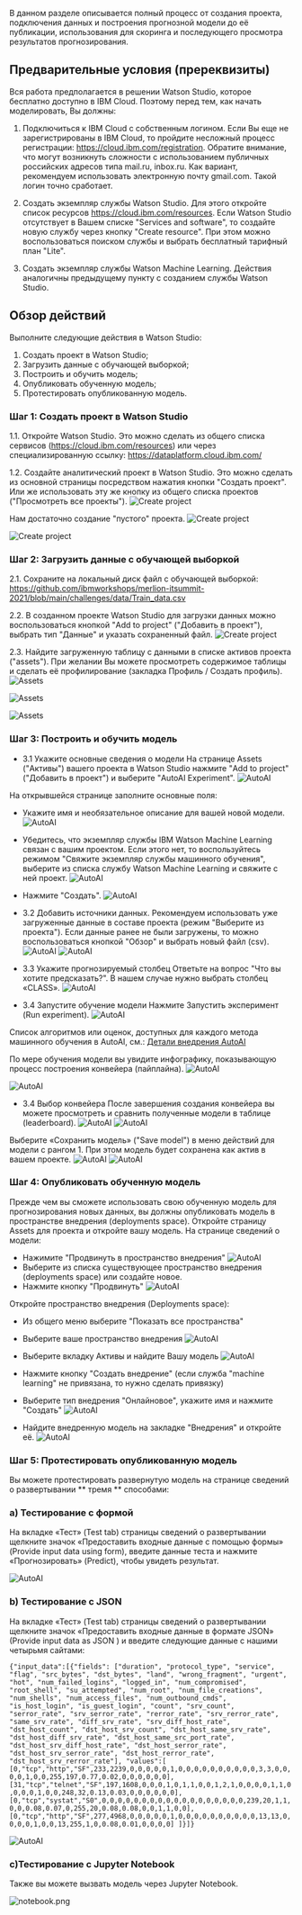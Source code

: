В данном разделе описывается полный процесс от создания проекта, подключения данных и построения прогнозной модели до её публикации, использования для скоринга и последующего просмотра результатов прогнозирования.

## Предварительные условия (пререквизиты)
Вся работа предполагается в решении Watson Studio, которое бесплатно доступно в IBM Cloud. Поэтому перед тем, как начать моделировать, Вы должны:

1. Подключиться к IBM Cloud с собственным логином. Если Вы еще не зарегистрированы в IBM Cloud, то пройдите несложный процесс регистрации: https://cloud.ibm.com/registration. Обратите внимание, что могут возникнуть сложности с использованием публичных российских адресов типа mail.ru, inbox.ru. Как вариант, рекомендуем использовать электронную почту gmail.com. Такой логин точно сработает.

2. Создать экземпляр службы Watson Studio. Для этого откройте список ресурсов https://cloud.ibm.com/resources. Если Watson Studio отсутствует в Вашем списке "Services and software", то создайте новую службу через кнопку "Create resource". При этом можно воспользоваться поиском службы и выбрать бесплатный тарифный план "Lite".

3. Создать экземпляр службы Watson Machine Learning. Действия аналогичны предыдущему пункту с созданием службы Watson Studio.


## Обзор действий

Выполните следующие действия в Watson Studio:

1. Создать проект в Watson Studio;
2. Загрузить данные с обучающей выборкой;
3. Построить и обучить модель;
4. Опубликовать обученную модель;
5. Протестировать опубликованную модель.


### Шаг 1: Создать проект в Watson Studio
1.1. Откройте Watson Studio. Это можно сделать из общего списка сервисов (https://cloud.ibm.com/resources) или через специализированную ссылку: https://dataplatform.cloud.ibm.com/

1.2. Создайте аналитический проект в Watson Studio. 
Это можно сделать из основной страницы посредством нажатия кнопки "Создать проект". Или же использовать эту же кнопку из общего списка проектов ("Просмотреть все проекты"). 
   ![Create project](https://github.com/ibmworkshops/merlion-itsummit-2021/blob/main/public/create_ws_project.png)

Нам достаточно создание "пустого" проекта.
![Create project](https://github.com/ibmworkshops/merlion-itsummit-2021/blob/main/public/create_ws_project_blank.png)

![Create project](https://github.com/ibmworkshops/merlion-itsummit-2021/blob/main/public/create_ws_project_create.png)

### Шаг 2: Загрузить данные с обучающей выборкой
2.1. Сохраните на локальный диск файл с обучающей выборкой: https://github.com/ibmworkshops/merlion-itsummit-2021/blob/main/challenges/data/Train_data.csv

2.2. В созданном проекте Watson Studio для загрузки данных можно воспользоваться кнопкой "Add to project" ("Добавить в проект"), выбрать тип "Данные" и указать сохраненный файл.
![Create project](https://github.com/ibmworkshops/merlion-itsummit-2021/blob/main/public/ws_project_assets.png)

2.3. Найдите загруженную таблицу с данными в списке активов проекта ("assets"). При желании Вы можете просмотреть содержимое таблицы и сделать её профилирование (закладка Профиль / Создать профиль). 
![Assets](https://github.com/ibmworkshops/merlion-itsummit-2021/blob/main/public/ws_project_assets_table.png)

![Assets](https://github.com/ibmworkshops/merlion-itsummit-2021/blob/main/public/ws_project_assets_rows.png)

![Assets](https://github.com/ibmworkshops/merlion-itsummit-2021/blob/main/public/ws_project_assets_profile.png)


### Шаг 3: Построить и обучить модель
* 3.1 Укажите основные сведения о модели
На странице Assets ("Активы") вашего проекта в Watson Studio нажмите "Add to project" ("Добавить в проект") и выберите "AutoAI Experiment".
![AutoAI](https://github.com/ibmworkshops/merlion-itsummit-2021/blob/main/public/add_autoai_1.png)

На открывшейся странице заполните основные поля:
   - Укажите имя и необязательное описание для вашей новой модели.
![AutoAI](https://github.com/ibmworkshops/merlion-itsummit-2021/blob/main/public/add_autoai_2.png)

   - Убедитесь, что экземпляр службы IBM Watson Machine Learning связан с вашим проектом. Если этого нет, то воспользуйтесь режимом "Свяжите экземпляр службы машинного обучения", выберите из списка службу  Watson Machine Learning и свяжите с ней проект. 
![AutoAI](https://github.com/ibmworkshops/merlion-itsummit-2021/blob/main/public/add_autoai_3.png)

   - Нажмите "Создать".
![AutoAI](https://github.com/ibmworkshops/merlion-itsummit-2021/blob/main/public/add_autoai_4.png)

* 3.2 Добавить источники данных. Рекомендуем использовать уже загруженные данные в составе проекта (режим "Выберите из проекта"). Если данные ранее не были загружены, то можно воспользоваться кнопкой "Обзор" и выбрать новый файл (csv).
![AutoAI](https://github.com/ibmworkshops/merlion-itsummit-2021/blob/main/public/add_autoai_5.png)
![AutoAI](https://github.com/ibmworkshops/merlion-itsummit-2021/blob/main/public/add_autoai_6.png)

* 3.3 Укажите прогнозируемый столбец
Ответьте на вопрос "Что вы хотите предсказать?". В нашем случае нужно выбрать столбец «CLASS».
![AutoAI](https://github.com/ibmworkshops/merlion-itsummit-2021/blob/main/public/add_autoai_7.png)

* 3.4 Запустите обучение модели
Нажмите Запустить эксперимент (Run experiment). 
![AutoAI](https://github.com/ibmworkshops/merlion-itsummit-2021/blob/main/public/add_autoai_8.png)

Список алгоритмов или оценок, доступных для каждого метода машинного обучения в AutoAI, см.: 
[Детали внедрения AutoAI](https://dataplatform.cloud.ibm.com/docs/content/wsj/analyze-data/autoai-details.html?audience=wdp)

По мере обучения модели вы увидите инфографику, показывающую процесс построения конвейера (пайплайна).
![AutoAI](https://github.com/ibmworkshops/merlion-itsummit-2021/blob/main/public/add_autoai_9.png)

![AutoAI](https://github.com/ibmworkshops/merlion-itsummit-2021/blob/main/public/add_autoai_13.png)

* 3.4 Выбор конвейера
После завершения создания конвейера вы можете просмотреть и сравнить полученные модели в таблице (leaderboard).
![AutoAI](https://github.com/ibmworkshops/merlion-itsummit-2021/blob/main/public/add_autoai_12.png)
![AutoAI](https://github.com/ibmworkshops/merlion-itsummit-2021/blob/main/public/add_autoai_10.png)


Выберите «Сохранить модель» ("Save model") в меню действий для модели с рангом 1. При этом модель будет сохранена как актив в вашем проекте.
![AutoAI](https://github.com/ibmworkshops/merlion-itsummit-2021/blob/main/public/add_autoai_11.png)
![AutoAI](https://github.com/ibmworkshops/merlion-itsummit-2021/blob/main/public/deploy_model_1.png)


### Шаг 4: Опубликовать обученную модель
Прежде чем вы сможете использовать свою обученную модель для прогнозирования новых данных, вы должны опубликовать модель в пространстве внедрения (deployments space).
Откройте страницу Assets для проекта и откройте вашу модель. На странице сведений о модели:

   - Нажимите "Продвинуть в пространство внедрения"
   ![AutoAI](https://github.com/ibmworkshops/merlion-itsummit-2021/blob/main/public/deploy_model_2.png)
   - Выберите из списка существующее пространство внедрения (deployments space) или создайте новое.
   - Нажмите кнопку "Продвинуть"
   ![AutoAI](https://github.com/ibmworkshops/merlion-itsummit-2021/blob/main/public/deploy_model_3.png)

Откройте пространство внедрения (Deployments space):

   - Из общего меню выберите "Показать все пространства"

   - Выберите ваше пространство внедрения
   ![AutoAI](https://github.com/ibmworkshops/merlion-itsummit-2021/blob/main/public/deploy_model_4.png)
   - Выберите вкладку Активы и найдите Вашу модель
   ![AutoAI](https://github.com/ibmworkshops/merlion-itsummit-2021/blob/main/public/deploy_model_5.png)
   - Нажмите кнопку "Создать внедрение" (если служба "machine learning" не привязана, то нужно сделать привязку)
   - Выберите тип внедрения "Онлайновое", укажите имя и нажмите "Создать"
   ![AutoAI](https://github.com/ibmworkshops/merlion-itsummit-2021/blob/main/public/deploy_model_6.png)
   - Найдите внедренную модель на закладке "Внедрения" и откройте её.
   ![AutoAI](https://github.com/ibmworkshops/merlion-itsummit-2021/blob/main/public/deploy_model_7.png)
    
   
### Шаг 5: Протестировать опубликованную модель
Вы можете протестировать развернутую модель на странице сведений о развертывании ** тремя ** способами:

### a) Тестирование с формой
На вкладке «Тест» (Test tab) страницы сведений о развертывании щелкните значок «Предоставить входные данные с помощью формы» (Provide input data using form), введите данные теста и нажмите «Прогнозировать» (Predict), чтобы увидеть результат.

![AutoAI](https://github.com/ibmworkshops/merlion-itsummit-2021/blob/main/public/deploy_model_8.png)


### b) Тестирование с JSON
На вкладке «Тест» (Test tab) страницы сведений о развертывании щелкните значок «Предоставить входные данные в формате JSON» (Provide input data as JSON ) и введите следующие данные с нашими четырьмя сайтами:

```{"input_data":[{"fields": ["duration", "protocol_type", "service", "flag", "src_bytes", "dst_bytes", "land", "wrong_fragment", "urgent", "hot", "num_failed_logins", "logged_in", "num_compromised", "root_shell", "su_attempted", "num_root", "num_file_creations", "num_shells", "num_access_files", "num_outbound_cmds", "is_host_login", "is_guest_login", "count", "srv_count", "serror_rate", "srv_serror_rate", "rerror_rate", "srv_rerror_rate", "same_srv_rate", "diff_srv_rate", "srv_diff_host_rate", "dst_host_count", "dst_host_srv_count", "dst_host_same_srv_rate", "dst_host_diff_srv_rate", "dst_host_same_src_port_rate", "dst_host_srv_diff_host_rate", "dst_host_serror_rate", "dst_host_srv_serror_rate", "dst_host_rerror_rate", "dst_host_srv_rerror_rate"], "values":[ [0,"tcp","http","SF",233,2239,0,0,0,0,0,1,0,0,0,0,0,0,0,0,0,0,3,3,0,0,0,0,1,0,0,255,197,0.77,0.02,0,0,0,0,0,0], [31,"tcp","telnet","SF",197,1608,0,0,0,1,0,1,1,0,0,1,2,1,0,0,0,0,1,1,0,0,0,0,1,0,0,248,32,0.13,0.03,0,0,0,0,0,0], [0,"tcp","systat","S0",0,0,0,0,0,0,0,0,0,0,0,0,0,0,0,0,0,0,239,20,1,1,0,0,0.08,0.07,0,255,20,0.08,0.08,0,0,1,1,0,0], [0,"tcp","http","SF",277,4968,0,0,0,0,0,1,0,0,0,0,0,0,0,0,0,0,13,13,0,0,0,0,1,0,0,13,255,1,0,0.08,0.01,0,0,0,0] ]}]}```

![AutoAI](https://github.com/ibmworkshops/merlion-itsummit-2021/blob/main/public/deploy_model_9.png)



### c)Тестирование с Jupyter Notebook

Также вы можете вызвать модель через Jupyter Notebook.

![notebook.png](https://github.com/vperrinfr/network_intrusion/blob/master/images/notebook.png)
